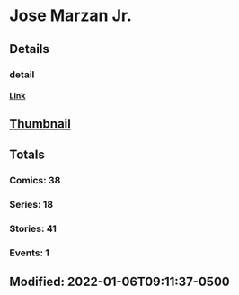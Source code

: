 # Jose  Marzan Jr.
## Details
### detail
#### [Link](http://marvel.com/comics/creators/13345/jose_marzan_jr.?utm_campaign=apiRef&utm_source=225578a89fc76f3d20fbffda5d17a88d)
## [Thumbnail](http://i.annihil.us/u/prod/marvel/i/mg/b/40/image_not_available.jpg)
## Totals
### Comics: 38
### Series: 18
### Stories: 41
### Events: 1
## Modified: 2022-01-06T09:11:37-0500